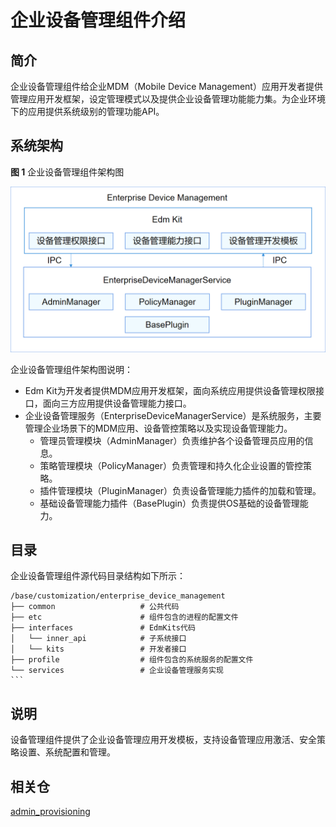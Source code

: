 # 企业设备管理组件介绍

## 简介

企业设备管理组件给企业MDM（Mobile Device Management）应用开发者提供管理应用开发框架，设定管理模式以及提供企业设备管理功能能力集。为企业环境下的应用提供系统级别的管理功能API。

## 系统架构

**图 1**  企业设备管理组件架构图 

![](figure/enterprise_device_management.png)

企业设备管理组件架构图说明：

- Edm Kit为开发者提供MDM应用开发框架，面向系统应用提供设备管理权限接口，面向三方应用提供设备管理能力接口。
- 企业设备管理服务（EnterpriseDeviceManagerService）是系统服务，主要管理企业场景下的MDM应用、设备管控策略以及实现设备管理能力。
  - 管理员管理模块（AdminManager）负责维护各个设备管理员应用的信息。
  - 策略管理模块（PolicyManager）负责管理和持久化企业设置的管控策略。
  - 插件管理模块（PluginManager）负责设备管理能力插件的加载和管理。
  - 基础设备管理能力插件（BasePlugin）负责提供OS基础的设备管理能力。

## 目录

企业设备管理组件源代码目录结构如下所示：

````
/base/customization/enterprise_device_management
├── common                   # 公共代码
├── etc                      # 组件包含的进程的配置文件
├── interfaces               # EdmKits代码
│   └── inner_api            # 子系统接口
│   └── kits                 # 开发者接口
├── profile                  # 组件包含的系统服务的配置文件
└── services                 # 企业设备管理服务实现
```
````

## 说明

设备管理组件提供了企业设备管理应用开发模板，支持设备管理应用激活、安全策略设置、系统配置和管理。

## 相关仓

[admin_provisioning](https://gitee.com/openharmony/applications_admin_provisioning)
